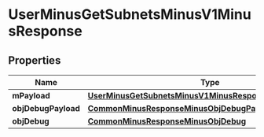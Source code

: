 
# UserMinusGetSubnetsMinusV1MinusResponse

## Properties
Name | Type | Description | Notes
------------ | ------------- | ------------- | -------------
**mPayload** | [**UserMinusGetSubnetsMinusV1MinusResponseMinusMPayload**](UserMinusGetSubnetsMinusV1MinusResponseMinusMPayload.md) |  | 
**objDebugPayload** | [**CommonMinusResponseMinusObjDebugPayload**](CommonMinusResponseMinusObjDebugPayload.md) |  |  [optional]
**objDebug** | [**CommonMinusResponseMinusObjDebug**](CommonMinusResponseMinusObjDebug.md) |  |  [optional]



